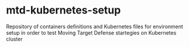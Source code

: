 # mtd-kubernetes-setup
Repository of containers definitions and Kubernetes files for environment setup in order to test Moving Target Defense startegies on Kubernetes cluster
